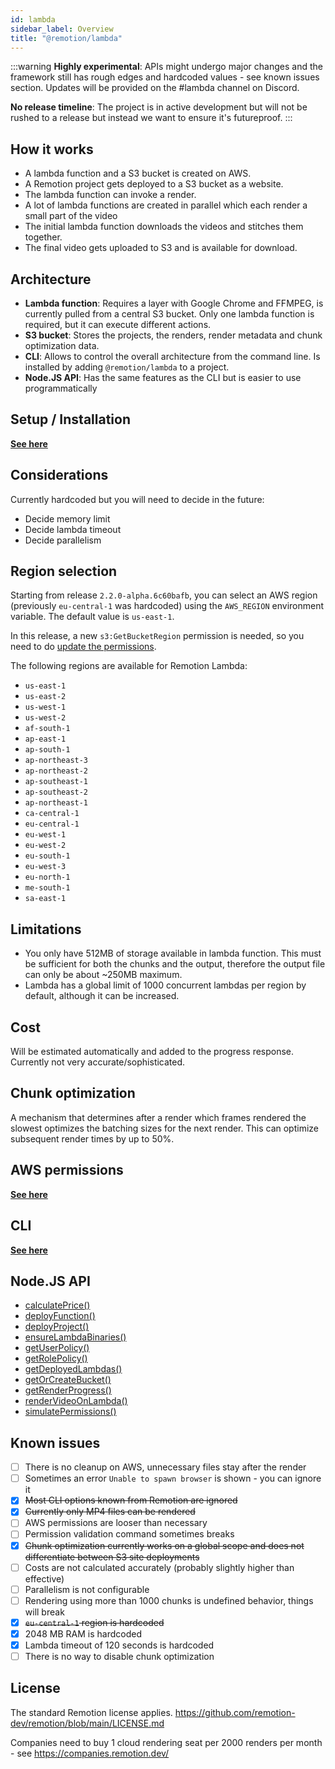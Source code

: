 ```yaml
---
id: lambda
sidebar_label: Overview
title: "@remotion/lambda"
---
```


:::warning
**Highly experimental**: APIs might undergo major changes and the framework still has rough edges and hardcoded values - see known issues section. Updates will be provided on the #lambda channel on Discord.

**No release timeline**: The project is in active development but will not be rushed to a release but instead we want to ensure it's futureproof.
:::

## How it works

- A lambda function and a S3 bucket is created on AWS.
- A Remotion project gets deployed to a S3 bucket as a website.
- The lambda function can invoke a render.
- A lot of lambda functions are created in parallel which each render a small part of the video
- The initial lambda function downloads the videos and stitches them together.
- The final video gets uploaded to S3 and is available for download.

## Architecture

- **Lambda function**: Requires a layer with Google Chrome and FFMPEG, is currently pulled from a central S3 bucket. Only one lambda function is required, but it can execute different actions.
- **S3 bucket**: Stores the projects, the renders, render metadata and chunk optimization data.
- **CLI**: Allows to control the overall architecture from the command line. Is installed by adding `@remotion/lambda` to a project.
- **Node.JS API**: Has the same features as the CLI but is easier to use programmatically

## Setup / Installation

[**See here**](/docs/lambda/setup)

## Considerations

Currently hardcoded but you will need to decide in the future:

- Decide memory limit
- Decide lambda timeout
- Decide parallelism

## Region selection

Starting from release `2.2.0-alpha.6c60bafb`, you can select an AWS region (previously `eu-central-1` was hardcoded) using the `AWS_REGION` environment variable. The default value is `us-east-1`.

In this release, a new `s3:GetBucketRegion` permission is needed, so you need to do [update the permissions](/docs/lambda/setup).

The following regions are available for Remotion Lambda:

- `us-east-1`
- `us-east-2`
- `us-west-1`
- `us-west-2`
- `af-south-1`
- `ap-east-1`
- `ap-south-1`
- `ap-northeast-3`
- `ap-northeast-2`
- `ap-southeast-1`
- `ap-southeast-2`
- `ap-northeast-1`
- `ca-central-1`
- `eu-central-1`
- `eu-west-1`
- `eu-west-2`
- `eu-south-1`
- `eu-west-3`
- `eu-north-1`
- `me-south-1`
- `sa-east-1`

## Limitations

- You only have 512MB of storage available in lambda function. This must be sufficient for both the chunks and the output, therefore the output file can only be about ~250MB maximum.
- Lambda has a global limit of 1000 concurrent lambdas per region by default, although it can be increased.

## Cost

Will be estimated automatically and added to the progress response. Currently not very accurate/sophisticated.

## Chunk optimization

A mechanism that determines after a render which frames rendered the slowest optimizes the batching sizes for the next render. This can optimize subsequent render times by up to 50%.

## AWS permissions

[**See here**](/docs/lambda/permissions)

## CLI

[**See here**](/docs/lambda/cli)

## Node.JS API

- [calculatePrice()](/docs/lambda/calculateprice)
- [deployFunction()](/docs/lambda/deployfunction)
- [deployProject()](/docs/lambda/deployproject)
- [ensureLambdaBinaries()](/docs/lambda/ensurelambdabinaries)
- [getUserPolicy()](/docs/lambda/getuserpolicy)
- [getRolePolicy()](/docs/lambda/getrolepolicy)
- [getDeployedLambdas()](/docs/lambda/getdeployedlambdas)
- [getOrCreateBucket()](/docs/lambda/getorcreatebucket)
- [getRenderProgress()](/docs/lambda/getrenderprogress)
- [renderVideoOnLambda()](/docs/lambda/rendervideoonlambda)
- [simulatePermissions()](/docs/lambda/simulatepermissions)

## Known issues

- [ ] There is no cleanup on AWS, unnecessary files stay after the render
- [ ] Sometimes an error `Unable to spawn browser` is shown - you can ignore it
- [x] ~~Most CLI options known from Remotion are ignored~~
- [x] ~~Currently only MP4 files can be rendered~~
- [ ] AWS permissions are looser than necessary
- [ ] Permission validation command sometimes breaks
- [x] ~~Chunk optimization currently works on a global scope and does not differentiate between S3 site deployments~~
- [ ] Costs are not calculated accurately (probably slightly higher than effective)
- [ ] Parallelism is not configurable
- [ ] Rendering using more than 1000 chunks is undefined behavior, things will break
- [x] ~~`eu-central-1` region is hardcoded~~
- [x] 2048 MB RAM is hardcoded
- [x] Lambda timeout of 120 seconds is hardcoded
- [ ] There is no way to disable chunk optimization

## License

The standard Remotion license applies. https://github.com/remotion-dev/remotion/blob/main/LICENSE.md

Companies need to buy 1 cloud rendering seat per 2000 renders per month - see https://companies.remotion.dev/
